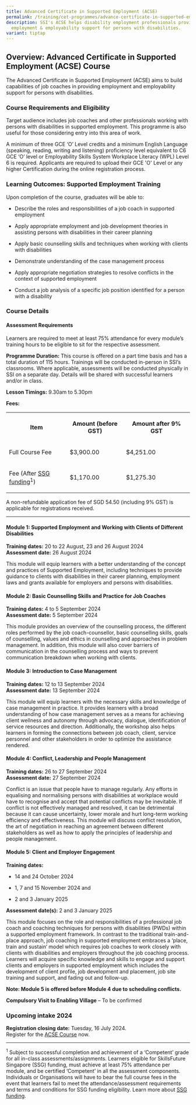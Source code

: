 ```yaml
---
title: Advanced Certificate in Supported Employment (ACSE)
permalink: /training/cet-programmes/advance-certificate-in-supported-employment/
description: SSI's ACSE helps disability employment professionals provide better
  employment & employability support for persons with disabilities.
variant: tiptap
---
```

<h2>Overview: Advanced Certificate in Supported Employment (ACSE) Course</h2>
<p>The Advanced Certificate in Supported Employment (ACSE) aims to build
capabilities of job coaches in providing employment and employability support
for persons with disabilities.</p>
<h3>Course Requirements and Eligibility</h3>
<p>Target audience includes job coaches and other professionals working with
persons with disabilities in supported employment. This programme is also
useful for those considering entry into this area of work.</p>
<p>A minimum of three GCE ‘O’ Level credits and a minimum English Language
(speaking, reading, writing and listening) proficiency level equivalent
to C6 GCE ‘O’ level or Employability Skills System Workplace Literacy (WPL)
Level 6 is required. Applicants are required to upload their GCE 'O' Level
or any higher Certification during the online registration process.</p>
<h3>Learning Outcomes: Supported Employment Training</h3>
<p>Upon completion of the course, graduates will be able to:</p>
<ul data-tight="true" class="tight">
<li>
<p>Describe the roles and responsibilities of a job coach in supported employment</p>
</li>
<li>
<p>Apply appropriate employment and job development theories in assisting
persons with disabilities in their career planning</p>
</li>
<li>
<p>Apply basic counselling skills and techniques when working with clients
with disabilities</p>
</li>
<li>
<p>Demonstrate understanding of the case management process</p>
</li>
<li>
<p>Apply appropriate negotiation strategies to resolve conflicts in the context
of supported employment</p>
</li>
<li>
<p>Conduct a job analysis of a specific job position identified for a person
with a disability</p>
</li>
</ul>
<h3>Course Details</h3>
<h4>Assessment Requirements</h4>
<p>Learners are required to meet at least 75% attendance for every module’s
training hours to be eligible to sit for the respective assessment.</p>
<p><strong>Programme Duration:</strong> This course is offered on a part time
basis and has a total duration of 115 hours. Trainings will be conducted
in-person in SSI’s classrooms. Where applicable, assessments will be conducted
physically in SSI on a separate day. Details will be shared with successful
learners and/or in class.</p>
<p><strong>Lesson Timings:</strong> 9.30am to 5.30pm</p>
<p><strong>Fees:</strong>
</p>
<table style="minWidth: 75px">
<colgroup>
<col>
<col>
<col>
</colgroup>
<tbody>
<tr>
<th rowspan="1" colspan="1">
<p>Item</p>
</th>
<th rowspan="1" colspan="1">
<p>Amount (before GST)</p>
</th>
<th rowspan="1" colspan="1">
<p>Amount after 9% GST</p>
</th>
</tr>
<tr>
<td rowspan="1" colspan="1">
<p>Full Course Fee</p>
</td>
<td rowspan="1" colspan="1">
<p>$3,900.00</p>
</td>
<td rowspan="1" colspan="1">
<p>$4,251.00</p>
</td>
</tr>
<tr>
<td rowspan="1" colspan="1">
<p>Fee&nbsp;(After <a href="https://www.ssg-wsg.gov.sg/individuals/training-grants-incentives.html" rel="noopener noreferrer nofollow" target="_blank">SSG funding</a><sup>1</sup>)</p>
</td>
<td rowspan="1" colspan="1">
<p>$1,170.00</p>
</td>
<td rowspan="1" colspan="1">
<p>$1,275.30&nbsp;&nbsp;&nbsp;&nbsp;&nbsp;&nbsp;&nbsp;&nbsp;&nbsp;&nbsp;&nbsp;&nbsp;&nbsp;&nbsp;&nbsp;&nbsp;&nbsp;&nbsp;</p>
</td>
</tr>
</tbody>
</table>
<p>A non-refundable application fee of SGD 54.50 (including 9% GST) is applicable
for registrations received.
<br>
</p>
<hr>
<p></p>
<h4><strong>Module 1: Supported Employment and Working with Clients of Different Disabilities</strong></h4>
<p><strong>Training dates:</strong> 20 to 22 August, 23 and 26 August 2024
<br><strong>Assessment date:</strong> 26 August 2024</p>
<p>This module will equip learners with a better understanding of the concept
and practices of Supported Employment, including techniques to provide
guidance to clients with disabilities in their career planning, employment
laws and grants available for employers and persons with disabilities.</p>
<h4><strong>Module 2: Basic Counselling Skills and Practice for Job Coaches</strong></h4>
<p><strong>Training dates:</strong> 4 to 5 September 2024
<br><strong>Assessment date:</strong> 5 September 2024</p>
<p>This module provides an overview of the counselling process, the different
roles performed by the job coach-counsellor, basic counselling skills,
goals of counselling, values and ethics in counselling and approaches in
problem management. In addition, this module will also cover barriers of
communication in the counselling process and ways to prevent communication
breakdown when working with clients.</p>
<h4><strong>Module 3: Introduction to Case Management</strong></h4>
<p><strong>Training dates:</strong> 12 to 13 September 2024
<br><strong>Assessment date:</strong> 13 September 2024</p>
<p>This module will equip learners with the necessary skills and knowledge
of case management in practice. It provides learners with a broad understanding
of how case management serves as a means for achieving client wellness
and autonomy through advocacy, dialogue, identification of service resources
and direction. Additionally, the workshop also helps learners in forming
the connections between job coach, client, service personnel and other
stakeholders in order to optimize the assistance rendered.</p>
<h4><strong>Module 4: Conflict, Leadership and People Management</strong></h4>
<p><strong>Training dates:</strong> 26 to 27 September 2024
<br><strong>Assessment date:</strong> 27 September 2024</p>
<p>Conflict is an issue that people have to manage regularly. Any efforts
in equalising and normalising persons with disabilities at workplace would
have to recognise and accept that potential conflicts may be inevitable.
If conflict is not effectively managed and resolved, it can be detrimental
because it can cause uncertainty, lower morale and hurt long-term working
efficiency and effectiveness. This module will discuss conflict resolution,
the art of negotiation in reaching an agreement between different stakeholders
as well as how to apply the principles of leadership and people management.</p>
<h4><strong>Module 5: Client and Employer Engagement</strong></h4>
<p><strong>Training dates:</strong>
</p>
<ul data-tight="true" class="tight">
<li>
<p>14 and 24 October 2024</p>
</li>
<li>
<p>1, 7 and 15 November 2024 and</p>
</li>
<li>
<p>2 and 3 January 2025</p>
</li>
</ul>
<p><strong>Assessment date(s):</strong> 2 and 3 January 2025</p>
<p>This module focuses on the role and responsibilities of a professional
job coach and coaching techniques for persons with disabilities (PWDs)
within a supported employment framework. In contrast to the traditional
train-and-place approach, job coaching in supported employment embraces
a ‘place, train and sustain’ model which requires job coaches to work closely
with clients with disabilities and employers throughout the job coaching
process. Learners will acquire specific knowledge and skills to engage
and support clients and employers in supported employment which includes
the development of client profile, job development and placement, job site
training and support, and fading out and follow-up.</p>
<p><strong>Note: Module 5 is offered before Module 4 due to scheduling conflicts.</strong>
</p>
<p><strong>Compulsory Visit to Enabling Village</strong> – To be confirmed</p>
<h3><strong>Upcoming intake 2024</strong></h3>
<p><strong>Registration closing date:</strong> Tuesday, 16 July 2024.
<br>Register for the <a href="https://iltms.ssi.gov.sg/registration/#/Course?coursecode=SDIS8" rel="noopener noreferrer nofollow" target="_blank">ACSE Course</a> now.</p>
<hr>
<p><sup>1</sup> Subject to successful completion and achievement of a ‘Competent’
grade for all in-class assessments/assignments. Learners eligible for SkillsFuture
Singapore (SSG) funding, must achieve at least 75% attendance per module,
and be certified ‘Competent’ in all the assessment components. Individuals
or Organisations will have to bear the full course fees in the event that
learners fail to meet the attendance/assessment requirements and terms
and conditions for SSG funding eligibility. Learn more about <a href="https://www.ssg-wsg.gov.sg/individuals/training-grants-incentives.html" rel="noopener noreferrer nofollow" target="_blank">SSG funding</a>.</p>